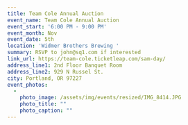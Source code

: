 ```yaml
---
title: Team Cole Annual Auction
event_name: Team Cole Annual Auction
event_start: '6:00 PM - 9:00 PM'
event_month: Nov
event_date: 5th
location: 'Widmer Brothers Brewing '
summary: RSVP to john@sq1.com if interested
link_url: https://team-cole.ticketleap.com/sam-day/
address_line1: 2nd Floor Banquet Room
address_line2: 929 N Russel St.
city: Portland, OR 97227
event_photos:
  -
    photo_image: /assets/img/events/resized/IMG_8414.JPG
    photo_title: ""
    photo_caption: ""
---
```

